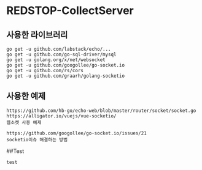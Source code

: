 # REDSTOP-CollectServer

## 사용한 라이브러리
```
go get -u github.com/labstack/echo/...
go get -u github.com/go-sql-driver/mysql
go get -u golang.org/x/net/websocket
go get -u github.com/googollee/go-socket.io
go get -u github.com/rs/cors
go get -u github.com/graarh/golang-socketio

```

## 사용한 예제
```
https://github.com/hb-go/echo-web/blob/master/router/socket/socket.go
https://alligator.io/vuejs/vue-socketio/
웹소켓 사용 예제

https://github.com/googollee/go-socket.io/issues/21
socketio이슈 해결하는 방법
```

##Test
```
test
```